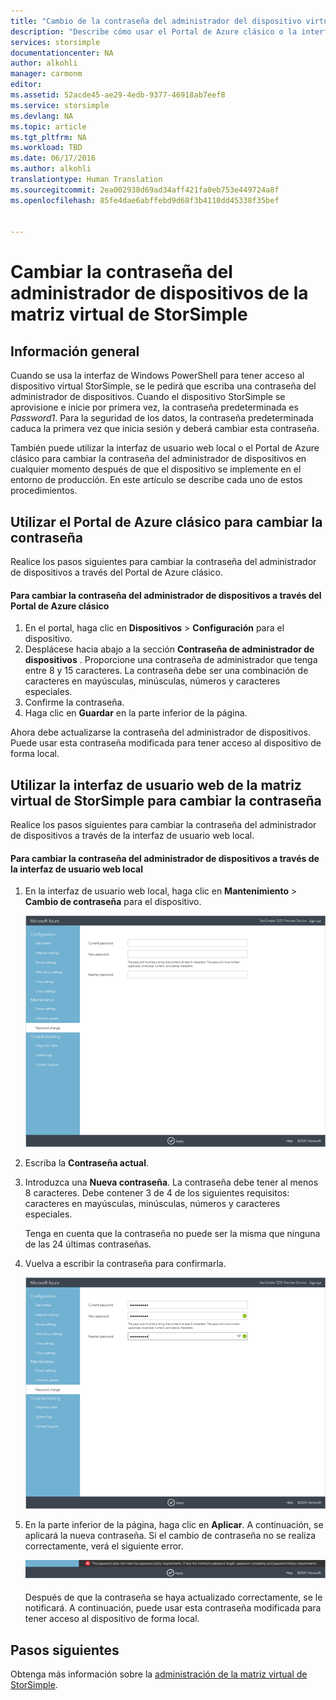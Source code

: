 ```yaml
---
title: "Cambio de la contraseña del administrador del dispositivo virtual de StorSimple | Microsoft Docs"
description: "Describe cómo usar el Portal de Azure clásico o la interfaz de usuario web de la matriz virtual de StorSimple para cambiar la contraseña del administrador de dispositivos."
services: storsimple
documentationcenter: NA
author: alkohli
manager: carmonm
editor: 
ms.assetid: 52acde45-ae29-4edb-9377-46918ab7eef8
ms.service: storsimple
ms.devlang: NA
ms.topic: article
ms.tgt_pltfrm: NA
ms.workload: TBD
ms.date: 06/17/2016
ms.author: alkohli
translationtype: Human Translation
ms.sourcegitcommit: 2ea002938d69ad34aff421fa0eb753e449724a8f
ms.openlocfilehash: 85fe4dae6abffebd9d68f3b4110dd45338f35bef


---
```

# <a name="change-the-storsimple-virtual-array-device-administrator-password"></a>Cambiar la contraseña del administrador de dispositivos de la matriz virtual de StorSimple
## <a name="overview"></a>Información general
Cuando se usa la interfaz de Windows PowerShell para tener acceso al dispositivo virtual StorSimple, se le pedirá que escriba una contraseña del administrador de dispositivos. Cuando el dispositivo StorSimple se aprovisione e inicie por primera vez, la contraseña predeterminada es *Password1*. Para la seguridad de los datos, la contraseña predeterminada caduca la primera vez que inicia sesión y deberá cambiar esta contraseña.

También puede utilizar la interfaz de usuario web local o el Portal de Azure clásico para cambiar la contraseña del administrador de dispositivos en cualquier momento después de que el dispositivo se implemente en el entorno de producción. En este artículo se describe cada uno de estos procedimientos.

## <a name="use-the-azure-classic-portal-to-change-the-password"></a>Utilizar el Portal de Azure clásico para cambiar la contraseña
Realice los pasos siguientes para cambiar la contraseña del administrador de dispositivos a través del Portal de Azure clásico.

#### <a name="to-change-the-device-administrator-password-via-the-azure-classic-portal"></a>Para cambiar la contraseña del administrador de dispositivos a través del Portal de Azure clásico
1. En el portal, haga clic en **Dispositivos** > **Configuración** para el dispositivo.
2. Desplácese hacia abajo a la sección **Contraseña de administrador de dispositivos** . Proporcione una contraseña de administrador que tenga entre 8 y 15 caracteres. La contraseña debe ser una combinación de caracteres en mayúsculas, minúsculas, números y caracteres especiales.
3. Confirme la contraseña.
4. Haga clic en **Guardar** en la parte inferior de la página.

Ahora debe actualizarse la contraseña del administrador de dispositivos. Puede usar esta contraseña modificada para tener acceso al dispositivo de forma local.

## <a name="use-the-storsimple-virtual-array-web-ui-to-change-the-password"></a>Utilizar la interfaz de usuario web de la matriz virtual de StorSimple para cambiar la contraseña
Realice los pasos siguientes para cambiar la contraseña del administrador de dispositivos a través de la interfaz de usuario web local.

#### <a name="to-change-the-device-administrator-password-via-the-local-web-ui"></a>Para cambiar la contraseña del administrador de dispositivos a través de la interfaz de usuario web local
1. En la interfaz de usuario web local, haga clic en **Mantenimiento** > **Cambio de contraseña** para el dispositivo.
   
    ![cambiar password1](./media/storsimple-ova-change-device-admin-password/image40.png)
2. Escriba la **Contraseña actual**.
3. Introduzca una **Nueva contraseña**. La contraseña debe tener al menos 8 caracteres. Debe contener 3 de 4 de los siguientes requisitos: caracteres en mayúsculas, minúsculas, números y caracteres especiales.
   
    Tenga en cuenta que la contraseña no puede ser la misma que ninguna de las 24 últimas contraseñas.
4. Vuelva a escribir la contraseña para confirmarla.
   
    ![cambiar password2](./media/storsimple-ova-change-device-admin-password/image41.png)
5. En la parte inferior de la página, haga clic en **Aplicar**. A continuación, se aplicará la nueva contraseña. Si el cambio de contraseña no se realiza correctamente, verá el siguiente error.
   
    ![error de contraseña](./media/storsimple-ova-change-device-admin-password/image42.png)
   
    Después de que la contraseña se haya actualizado correctamente, se le notificará. A continuación, puede usar esta contraseña modificada para tener acceso al dispositivo de forma local.

## <a name="next-steps"></a>Pasos siguientes
Obtenga más información sobre la [administración de la matriz virtual de StorSimple](storsimple-ova-web-ui-admin.md).




<!--HONumber=Nov16_HO3-->


